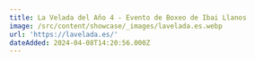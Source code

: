 ```yaml
---
title: La Velada del Año 4 - Evento de Boxeo de Ibai Llanos
image: /src/content/showcase/_images/lavelada.es.webp
url: 'https://lavelada.es/'
dateAdded: 2024-04-08T14:20:56.000Z
---
```


